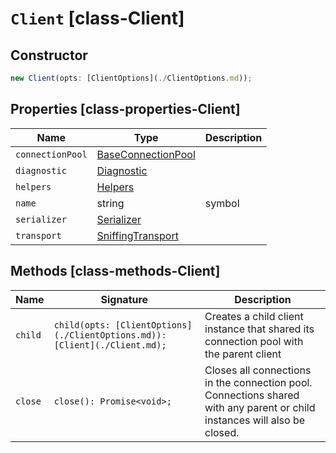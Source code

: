 # `Client` [class-Client]

## Constructor

```typescript
new Client(opts: [ClientOptions](./ClientOptions.md));
```

## Properties [class-properties-Client]

| Name | Type | Description |
| - | - | - |
| `connectionPool` | [BaseConnectionPool](./BaseConnectionPool.md) | &nbsp; |
| `diagnostic` | [Diagnostic](./Diagnostic.md) | &nbsp; |
| `helpers` | [Helpers](./Helpers.md) | &nbsp; |
| `name` | string | symbol | &nbsp; |
| `serializer` | [Serializer](./Serializer.md) | &nbsp; |
| `transport` | [SniffingTransport](./SniffingTransport.md) | &nbsp; |

## Methods [class-methods-Client]

| Name | Signature | Description |
| - | - | - |
| `child` | `child(opts: [ClientOptions](./ClientOptions.md)): [Client](./Client.md);` | Creates a child client instance that shared its connection pool with the parent client |
| `close` | `close(): Promise<void>;` | Closes all connections in the connection pool. Connections shared with any parent or child instances will also be closed. |
